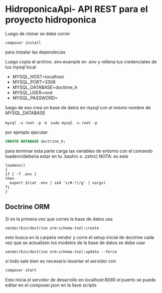 # HidroponicaApi- API REST para el proyecto hidroponica

Luego de clonar se debe correr

```
composer install
```
para instalar las dependecias 

Luego copia el archivo .env.example en .env y rellena tus credenciales de tus mysql local 

- MYSQL_HOST=localhost
- MYSQL_PORT=3306
- MYSQL_DATABASE=doctrine_h
- MYSQL_USER=root
- MYSQL_PASSWORD=

luego de eso crea un base de datos en mysql con el mismo nombre de MYSQL_DATABASE

```mysql -u root -p ``` o ```  sudo mysql -u root -p  ```

por ejemplo  ejecutar 
```sql
CREATE DATABASE doctrine_h;
```
para terminar esta parte carga las variables de entorno con el comando loadenv(deberia estar en tu .bashrc o .zshrc)
NOTA: es este
```
loadenv()
{
if [ -f .env ]
then
  export $(cat .env | sed 's/#.*//g' | xargs)
fi
}

```

## Doctrine ORM
Si es la primera vez que corres la base de datos usa
```
vendor/bin/doctrine orm:schema-tool:create
```
esto busca en la carpeta vendor y corre el setup inicial de doctrine
cada vez que se actualizen los modelos de la base de datos se debe usar

```
vendor/bin/doctrine orm:schema-tool:update --force
```

si todo sale bien es necesario levantar el servidor con 
```bash
composer start 
```
Esto inicia el servidor de desarrollo en localhost:8080
el puerto se puede editar en el composer.json en la llave scripts